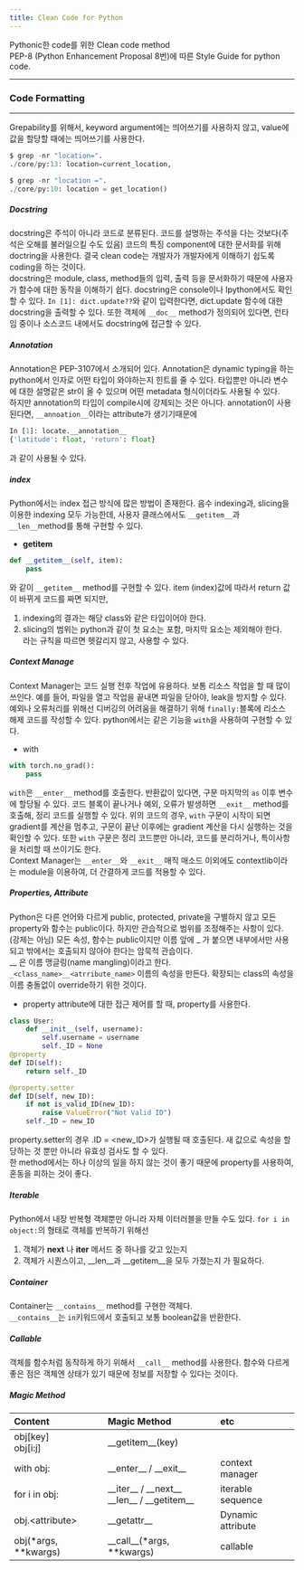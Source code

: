 ```yaml
---
title: Clean Code for Python
---
```

Pythonic한 code를 위한 Clean code method <br>
PEP-8 (Python Enhancement Proposal 8번)에 따른 Style Guide for python code.

---
### Code Formatting
---
Grepability를 위해서, keyword argument에는 띄어쓰기를 사용하지 않고, value에 값을 할당할 때에는 띄어쓰기를 사용한다. <br>
```py
$ grep -nr "location=".
./core/py:13: location=current_location,
```
```py
$ grep -nr "location =".
./core/py:10: location = get_location()
```

##### Docstring
docstring은 주석이 아니라 코드로 분류된다. 코드를 설명하는 주석을 다는 것보다(주석은 오해를 불러일으킬 수도 있음) 코드의 특징 component에 대한 문서화를 위해 doctring을 사용한다. 결국 clean code는 개발자가 개발자에게 이해하기 쉽도록 coding을 하는 것이다. <br>
docstring은 module, class, method들의 입력, 출력 등을 문서화하기 때문에 사용자가 함수에 대한 동작을 이해하기 쉽다. docstring은 console이나 Ipython에서도 확인할 수 있다. ```In [1]: dict.update??```와 같이 입력한다면, dict.update 함수에 대한 docstring을 출력할 수 있다. 또한 객체에 ```__doc__``` method가 정의되어 있다면, 런타임 중이나 소스코드 내에서도 docstring에 접근할 수 있다.

##### Annotation
Annotation은 PEP-3107에서 소개되어 있다. Annotation은 dynamic typing을 하는 python에서 인자로 어떤 타입이 와야하는지 힌트를 줄 수 있다. 타입뿐만 아니라 변수에 대한 설명같은 str이 올 수 있으며 어떤 metadata 형식이더라도 사용될 수 있다. <br> 
하지만 annotation의 타입이 compile시에 강제되는 것은 아니다. annotation이 사용된다면, ```__annoation__```이라는 attribute가 생기기때문에 
```py
In [1]: locate.__annotation__
{'latitude': float, 'return': float}
```
과 같이 사용될 수 있다.

##### index
Python에서는 index 접근 방식에 많은 방법이 존재한다. 음수 indexing과, slicing을 이용한 indexing 모두 가능한데, 사용자 클래스에서도 ```__getitem__```과 ```__len__```method를 통해 구현할 수 있다.

- __getitem__
```py
def __getitem__(self, item):
    pass
```
와 같이 ```__getitem__``` method를 구현할 수 있다. item (index)값에 따라서 return 값이 바뀌게 코드를 짜면 되지만, <br>
1. indexing의 결과는 해당 class와 같은 타입이어야 한다. <br>
2. slicing의 범위는 python과 같이 첫 요소는 포함, 마지막 요소는 제외해야 한다. <br>
라는 규칙을 따르면 헷갈리지 않고, 사용할 수 있다.

##### Context Manage

Context Manager는 코드 실행 전후 작업에 유용하다. 보통 리소스 작업을 할 때 많이 쓰인다. 예를 들어, 파일을 열고 작업을 끝내면 파일을 닫아야, leak을 방지할 수 있다. 예외나 오류처리를 위해선 디버깅의 어려움을 해결하기 위해 ```finally:```블록에 리소스 해제 코드를 작성할 수 있다. python에서는 같은 기능을 ```with```을 사용하여 구현할 수 있다.

- with
```py
with torch.no_grad():
    pass
```
```with```은 ```__enter__``` method를 호출한다. 반환값이 있다면, 구문 마지막의 ```as``` 이후 변수에 할당될 수 있다. 코드 블록이 끝나거나 예외, 오류가 발생하면 ```__exit__``` method를 호출해, 정리 코드를 실행할 수 있다. 위의 코드의 경우, ```with``` 구문이 시작이 되면 gradient를 계산을 멈추고, 구문이 끝난 이후에는 gradient 계산을 다시 실행하는 것을 확인할 수 있다. 또한 ```with``` 구문은 정리 코드뿐만 아니라, 코드를 분리하거나, 특이사항을 처리할 때 쓰이기도 한다. <br>
Context Manager는 ```__enter__```와 ```__exit__``` 매직 매소드 이외에도 contextlib이라는 module을 이용하여, 더 간결하게 코드를 적용할 수 있다. 

##### Properties, Attribute

Python은 다른 언어와 다르게 public, protected, private을 구별하지 않고 모든 property와 함수는 public이다. 하지만 관습적으로 범위를 조정해주는 사항이 있다. (강제는 아님) 모든 속성, 함수는 public이지만 이름 앞에 _ 가 붙으면 내부에서만 사용되고 밖에서는 호출되지 않아야 한다는 암묵적 관습이다. <br>
__ 은 이름 맹글링(name mangling)이라고 한다. ```_<class_name>__<atrribute_name>``` 이름의 속성을 만든다. 확장되는 class의 속성을 이름 충돌없이 override하기 위한 것이다. 

- property
attribute에 대한 접근 제어를 할 때, property를 사용한다. 
```py
class User:
    def __init__(self, username):
        self.username = username
        self._ID = None
@property
def ID(self):
    return self._ID

@property.setter
def ID(self, new_ID):
    if not is_valid_ID(new_ID):
        raise ValueError("Not Valid ID")
    self._ID = new_ID
```

property.setter의 경우 <user>.ID = <new_ID>가 실행될 때 호출된다. 새 값으로 속성을 할당하는 것 뿐만 아니라 유효성 검사도 할 수 있다. <br> 한 method에서는 하나 이상의 일을 하지 않는 것이 좋기 때문에 property를 사용하여, 혼동을 피하는 것이 좋다.

##### Iterable
Python에서 내장 반복형 객체뿐만 아니라 자체 이터러블을 만들 수도 있다. ```for i in object:```의 형태로 객체를 반복하기 위해선 
1. 객체가 __next__ 나 __iter__ 메서드 중 하나를 갖고 있는지
2. 객체가 시퀀스이고, __len__과 __getitem__을 모두 가졌는지
가 필요하다. 
    
##### Container
Container는 ```__contains__``` method를 구현한 객체다. <br>
```__contains__```는 ```in```키워드에서 호출되고 보통 boolean값을 반환한다. 

##### Callable
객체를 함수처럼 동작하게 하기 위해서 ```__call__``` method를 사용한다. 함수와 다르게 좋은 점은 객체엔 상태가 있기 때문에 정보를 저장할 수 있다는 것이다. 

##### Magic Method

|Content|Magic Method|etc|
|:--------|:--------|:--------|
|obj&#91;key&#93; <br> obj&#91;i&#58;j&#93;|&#95;&#95;getitem&#95;&#95;(key)| |
|with obj&#58;|&#95;&#95;enter&#95;&#95; / &#95;&#95;exit&#95;&#95;|context manager|
|for i in obj&#58;|&#95;&#95;iter&#95;&#95; / &#95;&#95;next&#95;&#95; <br> &#95;&#95;len&#95;&#95; / &#95;&#95;getitem&#95;&#95;|iterable <br> sequence|
|obj&#46;&#60;attribute&#62;|&#95;&#95;getattr&#95;&#95;|Dynamic attribute|
|obj(&#42;args, &#42;&#42;kwargs)|&#95;&#95;call&#95;&#95;(&#42;args, &#42;&#42;kwargs)|callable|

